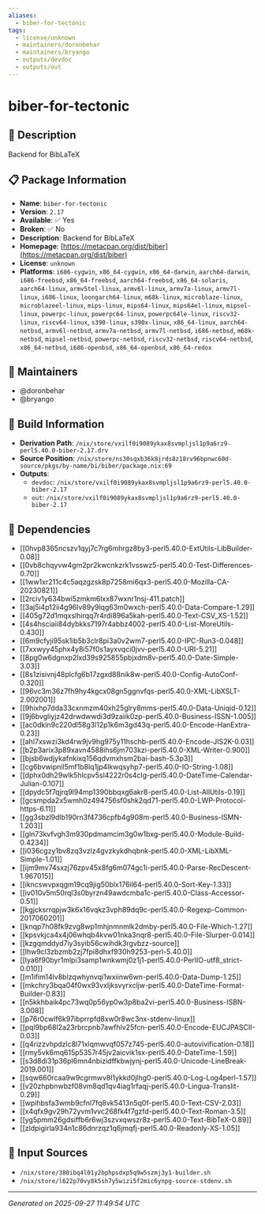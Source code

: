 ```yaml
---
aliases:
  - biber-for-tectonic
tags:
  - license/unknown
  - maintainers/doronbehar
  - maintainers/bryango
  - outputs/devdoc
  - outputs/out
---
```


# biber-for-tectonic

## 📝 Description

Backend for BibLaTeX

## 📋 Package Information

- **Name**: `biber-for-tectonic`
- **Version**: `2.17`
- **Available**: ✅ Yes
- **Broken**: ✅ No
- **Description**: Backend for BibLaTeX
- **Homepage**: [https://metacpan.org/dist/biber](https://metacpan.org/dist/biber)
- **License**: `unknown`
- **Platforms**: `i686-cygwin`, `x86_64-cygwin`, `x86_64-darwin`, `aarch64-darwin`, `i686-freebsd`, `x86_64-freebsd`, `aarch64-freebsd`, `x86_64-solaris`, `aarch64-linux`, `armv5tel-linux`, `armv6l-linux`, `armv7a-linux`, `armv7l-linux`, `i686-linux`, `loongarch64-linux`, `m68k-linux`, `microblaze-linux`, `microblazeel-linux`, `mips-linux`, `mips64-linux`, `mips64el-linux`, `mipsel-linux`, `powerpc-linux`, `powerpc64-linux`, `powerpc64le-linux`, `riscv32-linux`, `riscv64-linux`, `s390-linux`, `s390x-linux`, `x86_64-linux`, `aarch64-netbsd`, `armv6l-netbsd`, `armv7a-netbsd`, `armv7l-netbsd`, `i686-netbsd`, `m68k-netbsd`, `mipsel-netbsd`, `powerpc-netbsd`, `riscv32-netbsd`, `riscv64-netbsd`, `x86_64-netbsd`, `i686-openbsd`, `x86_64-openbsd`, `x86_64-redox`
## 👥 Maintainers

- @doronbehar
- @bryango


## 🔧 Build Information

- **Derivation Path**: `/nix/store/vxilf0i9089ykax8svmpljsl1p9a6rz9-perl5.40.0-biber-2.17.drv`
- **Source Position**: `/nix/store/ns30sqxb36k8jrds8z18rv96bpnwc60d-source/pkgs/by-name/bi/biber/package.nix:69`
- **Outputs**:
  - `devdoc`:  `/nix/store/vxilf0i9089ykax8svmpljsl1p9a6rz9-perl5.40.0-biber-2.17`
  - `out`:  `/nix/store/vxilf0i9089ykax8svmpljsl1p9a6rz9-perl5.40.0-biber-2.17`

## 🔗 Dependencies

- [[0hvp8365ncszv1qyj7c7rg6mhrgz8by3-perl5.40.0-ExtUtils-LibBuilder-0.08]]
- [[0vb8chqyvw4gm2pr2kwcnkzrk1vsswz5-perl5.40.0-Test-Differences-0.70]]
- [[1ww1xr211c4c5aqzgzsk8p7258mi6qx3-perl5.40.0-Mozilla-CA-20230821]]
- [[2rciv1y634bwi5zmkm6lxx87wxnr1nsj-411.patch]]
- [[3aj5i4p12ii4g96lv89y9lqg63m0wxch-perl5.40.0-Data-Compare-1.29]]
- [[405g72d1mqxslhirqq7r4rdi896a5kah-perl5.40.0-Text-CSV_XS-1.52]]
- [[4s4hsciaii84dybkks7197r4abbz4002-perl5.40.0-List-MoreUtils-0.430]]
- [[6m9cfyji95sk1ib5b3clr8pi3a0v2wm7-perl5.40.0-IPC-Run3-0.048]]
- [[7xxwyy45phx4y8i57f0s1ayxvqci0jvv-perl5.40.0-URI-5.21]]
- [[8pg0w6dgnxp2lxd39s925855pbjxdm8v-perl5.40.0-Date-Simple-3.03]]
- [[8s1zisivnj48plcfg6b17zgxd88nik8w-perl5.40.0-Config-AutoConf-0.320]]
- [[96vc3m36z7fh9hy4kgcx08gn5ggnvfqs-perl5.40.0-XML-LibXSLT-2.002001]]
- [[9hixhp7dda33cxnmzm40xh25glry8mms-perl5.40.0-Data-Uniqid-0.12]]
- [[9j6bvgliyjz42drwdwwdi3d9zaiik0zp-perl5.40.0-Business-ISSN-1.005]]
- [[ac0dkln9c220dl58g3l12p1k6m3gd43q-perl5.40.0-Encode-HanExtra-0.23]]
- [[ahl7xswzi3kd4rw9jv9hg975y11hschb-perl5.40.0-Encode-JIS2K-0.03]]
- [[b2p3arix3p89xavn4588ihs6jm703kzi-perl5.40.0-XML-Writer-0.900]]
- [[bjsb6wdjykafnkixq156qdvmxhsm2bai-bash-5.3p3]]
- [[cg6bvwipnil5mf1b8lq1jp4lkwqsyhp7-perl5.40.0-IO-String-1.08]]
- [[dphx0dh29wlk5hlcpv5sl4222r0s4clg-perl5.40.0-DateTime-Calendar-Julian-0.107]]
- [[dpydc5f7qjrq9l94mp1390bbqxg6akr8-perl5.40.0-List-AllUtils-0.19]]
- [[gcsmpda2x5wmh0z494756sf0shk2qd71-perl5.40.0-LWP-Protocol-https-6.11]]
- [[gg3sbzl9dlb190rn3f4736cpfb4g908m-perl5.40.0-Business-ISMN-1.203]]
- [[gln73kvfvgh3m930pdmamcim3g0w1bxg-perl5.40.0-Module-Build-0.4234]]
- [[i036cgzy1bv8zq3vzlz4gvzkykdhqbnk-perl5.40.0-XML-LibXML-Simple-1.01]]
- [[ijm9mv74sxzj76zpv45x8fg6m074gc1i-perl5.40.0-Parse-RecDescent-1.967015]]
- [[ikncswvpxqgm19cq9jig50blx176il64-perl5.40.0-Sort-Key-1.33]]
- [[iv010v5m50rql3s0byrzn49awdcmba1c-perl5.40.0-Class-Accessor-0.51]]
- [[kgjcksrrqpjw3k6x16vqkz3vph89dq9c-perl5.40.0-Regexp-Common-2017060201]]
- [[knqp7h08fk9zvg8wp1mhjnmnmlk2dmby-perl5.40.0-File-Which-1.27]]
- [[kpsvkjca4x4j06whqb4kvw01nka3nqr8-perl5.40.0-File-Slurper-0.014]]
- [[kzgqmddyd7iy3syib56cwihdk3rgvbzz-source]]
- [[lhw9cl3zbzmb2zj7fpi8dhxf930h9253-perl-5.40.0]]
- [[lya6f90byr1mlpi3samp1wnkwmj0z1j1-perl5.40.0-PerlIO-utf8_strict-0.010]]
- [[m1ifim14lv8blzqwhynvqi1wxiinw6wn-perl5.40.0-Data-Dump-1.25]]
- [[mkchry3bqa04f0wx93vxljksvyrxcljw-perl5.40.0-DateTime-Format-Builder-0.83]]
- [[n5kkhbaik4pc73wq0p56yp0w3p8ba2vi-perl5.40.0-Business-ISBN-3.008]]
- [[p76r0cwlf6k97ibprrpfd8xw0r8wc3nx-stdenv-linux]]
- [[pql9bp68l2a23rbrcpnb7awfhlv25fcn-perl5.40.0-Encode-EUCJPASCII-0.03]]
- [[q4rizzvhpdzlc8l71xlqmwvqf057z745-perl5.40.0-autovivification-0.18]]
- [[rmy5vk6mq615p5357r45jv2aicvik1sx-perl5.40.0-DateTime-1.59]]
- [[s3d8di31p36pl6mn4nbizidffkbwjynj-perl5.40.0-Unicode-LineBreak-2019.001]]
- [[sqw660rcaa9w9cgrmwv8l1ykkd0jlhg0-perl5.40.0-Log-Log4perl-1.57]]
- [[v20zhpbnwbzf08vm8qd1qv4iag1rfaqj-perl5.40.0-Lingua-Translit-0.29]]
- [[wpihbsfa3wmb9cfnl7fq8vk5413n5q0f-perl5.40.0-Text-CSV-2.03]]
- [[x4qfx9gv29h72yvm1vvc268fk4f7gzfd-perl5.40.0-Text-Roman-3.5]]
- [[yg5pmm26gdsiffb6r6wj3szvxqwszr8z-perl5.40.0-Text-BibTeX-0.89]]
- [[zldpigirla934n1c86dnrzqz1q6jmqfj-perl5.40.0-Readonly-XS-1.05]]

## 📁 Input Sources

- `/nix/store/380ibq4l01y2bphpsdxp5q9w5szmj3y1-builder.sh`
- `/nix/store/l622p70vy8k5sh7y5wizi5f2mic6ynpg-source-stdenv.sh`

---
*Generated on 2025-09-27 11:49:54 UTC*
